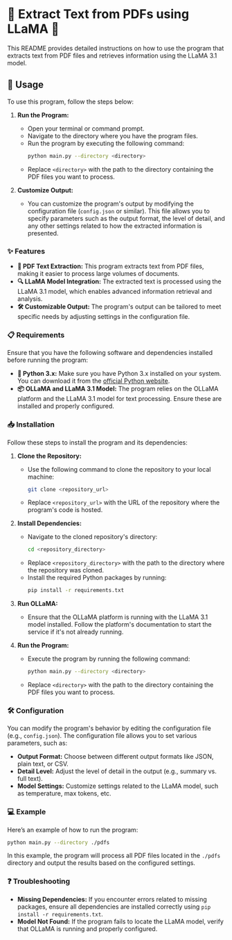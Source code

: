 # 📄 Extract Text from PDFs using LLaMA 🦙

This README provides detailed instructions on how to use the program that extracts text from PDF files and retrieves information using the LLaMA 3.1 model.

## 🚀 Usage

To use this program, follow the steps below:

1. **Run the Program:**
   - Open your terminal or command prompt.
   - Navigate to the directory where you have the program files.
   - Run the program by executing the following command:
     ```bash
     python main.py --directory <directory>
     ```
   - Replace `<directory>` with the path to the directory containing the PDF files you want to process.

2. **Customize Output:**
   - You can customize the program's output by modifying the configuration file (`config.json` or similar). This file allows you to specify parameters such as the output format, the level of detail, and any other settings related to how the extracted information is presented.

### ✨ Features

- **📄 PDF Text Extraction:** This program extracts text from PDF files, making it easier to process large volumes of documents.
- **🔍 LLaMA Model Integration:** The extracted text is processed using the LLaMA 3.1 model, which enables advanced information retrieval and analysis.
- **🛠 Customizable Output:** The program's output can be tailored to meet specific needs by adjusting settings in the configuration file.

### 📋 Requirements

Ensure that you have the following software and dependencies installed before running the program:

- **🐍 Python 3.x:** Make sure you have Python 3.x installed on your system. You can download it from the [official Python website](https://www.python.org/downloads/).
- **📦 OLLaMA and LLaMA 3.1 Model:** The program relies on the OLLaMA platform and the LLaMA 3.1 model for text processing. Ensure these are installed and properly configured.

### 📥 Installation

Follow these steps to install the program and its dependencies:

1. **Clone the Repository:**
   - Use the following command to clone the repository to your local machine:
     ```bash
     git clone <repository_url>
     ```
   - Replace `<repository_url>` with the URL of the repository where the program's code is hosted.

2. **Install Dependencies:**
   - Navigate to the cloned repository's directory:
     ```bash
     cd <repository_directory>
     ```
   - Replace `<repository_directory>` with the path to the directory where the repository was cloned.
   - Install the required Python packages by running:
     ```bash
     pip install -r requirements.txt
     ```

3. **Run OLLaMA:**
   - Ensure that the OLLaMA platform is running with the LLaMA 3.1 model installed. Follow the platform's documentation to start the service if it's not already running.

4. **Run the Program:**
   - Execute the program by running the following command:
     ```bash
     python main.py --directory <directory>
     ```
   - Replace `<directory>` with the path to the directory containing the PDF files you want to process.

### 🛠 Configuration

You can modify the program's behavior by editing the configuration file (e.g., `config.json`). The configuration file allows you to set various parameters, such as:

- **Output Format:** Choose between different output formats like JSON, plain text, or CSV.
- **Detail Level:** Adjust the level of detail in the output (e.g., summary vs. full text).
- **Model Settings:** Customize settings related to the LLaMA model, such as temperature, max tokens, etc.

### 💻 Example

Here’s an example of how to run the program:

```bash
python main.py --directory ./pdfs
```

In this example, the program will process all PDF files located in the `./pdfs` directory and output the results based on the configured settings.

### ❓ Troubleshooting

- **Missing Dependencies:** If you encounter errors related to missing packages, ensure all dependencies are installed correctly using `pip install -r requirements.txt`.
- **Model Not Found:** If the program fails to locate the LLaMA model, verify that OLLaMA is running and properly configured.


